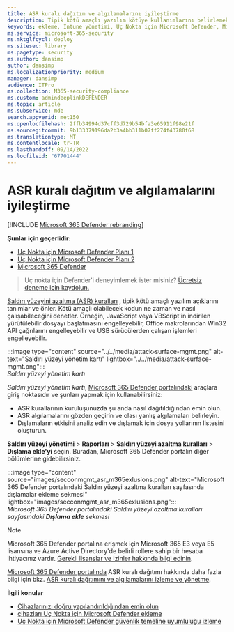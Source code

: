 ```yaml
---
title: ASR kuralı dağıtım ve algılamalarını iyileştirme
description: Tipik kötü amaçlı yazılım kötüye kullanımlarını belirlemek ve önlemek için saldırı yüzeyi azaltma (ASR) kurallarınızı iyileştirin.
keywords: ekleme, Intune yönetimi, Uç Nokta için Microsoft Defender, Microsoft Defender, Windows Defender, saldırı yüzeyini azaltma, ASR, güvenlik temeli
ms.service: microsoft-365-security
ms.mktglfcycl: deploy
ms.sitesec: library
ms.pagetype: security
ms.author: dansimp
author: dansimp
ms.localizationpriority: medium
manager: dansimp
audience: ITPro
ms.collection: M365-security-compliance
ms.custom: admindeeplinkDEFENDER
ms.topic: article
ms.subservice: mde
search.appverid: met150
ms.openlocfilehash: 2ffb34994d37cff3d729b54bfa3e65911f98e21f
ms.sourcegitcommit: 9b133379196da2b3a4bb311b07ff274f43780f68
ms.translationtype: MT
ms.contentlocale: tr-TR
ms.lasthandoff: 09/14/2022
ms.locfileid: "67701444"
---
```

# <a name="optimize-asr-rule-deployment-and-detections"></a>ASR kuralı dağıtım ve algılamalarını iyileştirme

[!INCLUDE [Microsoft 365 Defender rebranding](../../includes/microsoft-defender.md)]

**Şunlar için geçerlidir:**
- [Uç Nokta için Microsoft Defender Planı 1](https://go.microsoft.com/fwlink/p/?linkid=2154037)
- [Uç Nokta için Microsoft Defender Planı 2](https://go.microsoft.com/fwlink/p/?linkid=2154037)
- [Microsoft 365 Defender](https://go.microsoft.com/fwlink/?linkid=2118804)

> Uç nokta için Defender'i deneyimlemek ister misiniz? [Ücretsiz deneme için kaydolun.](https://www.microsoft.com/WindowsForBusiness/windows-atp?ocid=docs-wdatp-onboardconfigure-abovefoldlink)

[Saldırı yüzeyini azaltma (ASR) kuralları](./attack-surface-reduction.md) , tipik kötü amaçlı yazılım açıklarını tanımlar ve önler. Kötü amaçlı olabilecek kodun ne zaman ve nasıl çalışabileceğini denetler. Örneğin, JavaScript veya VBScript'in indirilen yürütülebilir dosyayı başlatmasını engelleyebilir, Office makrolarından Win32 API çağrılarını engelleyebilir ve USB sürücülerden çalışan işlemleri engelleyebilir.


:::image type="content" source="../../media/attack-surface-mgmt.png" alt-text="Saldırı yüzeyi yönetim kartı" lightbox="../../media/attack-surface-mgmt.png":::
<br>
*Saldırı yüzeyi yönetim kartı*

*Saldırı yüzeyi yönetim kartı*, <a href="https://go.microsoft.com/fwlink/p/?linkid=2077139" target="_blank">Microsoft 365 Defender portalındaki</a> araçlara giriş noktasıdır ve şunları yapmak için kullanabilirsiniz:

* ASR kurallarının kuruluşunuzda şu anda nasıl dağıtıldığından emin olun.
* ASR algılamalarını gözden geçirin ve olası yanlış algılamaları belirleyin.
* Dışlamaların etkisini analiz edin ve dışlamak için dosya yollarının listesini oluşturun.

**Saldırı yüzeyi yönetimi** \> **Raporları** \> **Saldırı yüzeyi azaltma kuralları** \> **Dışlama ekle'yi** seçin. Buradan, Microsoft 365 Defender portalın diğer bölümlerine gidebilirsiniz.

:::image type="content" source="images/secconmgmt_asr_m365exlusions.png" alt-text="Microsoft 365 Defender portalındaki Saldırı yüzeyi azaltma kuralları sayfasında dışlamalar ekleme sekmesi" lightbox="images/secconmgmt_asr_m365exlusions.png":::<br>
*Microsoft 365 Defender portalındaki Saldırı yüzeyi azaltma kuralları sayfasındaki **Dışlama ekle** sekmesi*

> [!NOTE]
> Microsoft 365 Defender portalına erişmek için Microsoft 365 E3 veya E5 lisansına ve Azure Active Directory'de belirli rollere sahip bir hesaba ihtiyacınız vardır. [Gerekli lisanslar ve izinler hakkında bilgi edinin](/office365/securitycompliance/microsoft-security-and-compliance#required-licenses-and-permissions).

<a href="https://go.microsoft.com/fwlink/p/?linkid=2077139" target="_blank">Microsoft 365 Defender portalında</a> ASR kuralı dağıtımı hakkında daha fazla bilgi için bkz. [ASR kuralı dağıtımını ve algılamalarını izleme ve yönetme](/office365/securitycompliance/monitor-devices#monitor-and-manage-asr-rule-deployment-and-detections).

**İlgili konular**

* [Cihazlarınızı doğru yapılandırıldığından emin olun](configure-machines.md)
* [cihazları Uç Nokta için Microsoft Defender ekleme](configure-machines-onboarding.md)
* [Uç Nokta için Microsoft Defender güvenlik temeline uyumluluğu izleme](configure-machines-security-baseline.md)
